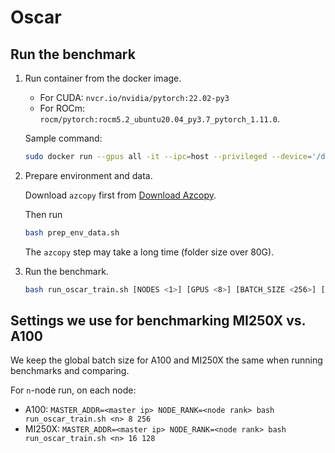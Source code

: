 # Oscar

## Run the benchmark

1. Run container from the docker image.

    - For CUDA: `nvcr.io/nvidia/pytorch:22.02-py3`
    - For ROCm: `rocm/pytorch:rocm5.2_ubuntu20.04_py3.7_pytorch_1.11.0`.

    Sample command:

    ```bash
    sudo docker run --gpus all -it --ipc=host --privileged --device='/dev/kfd' --device='/dev/dri' --group-add video [-v LOCAL_PATH:CONTAINER_PATH] <IMAGE_NAME> bash
    ```

2. Prepare environment and data.

    Download `azcopy` first from [Download Azcopy](https://docs.microsoft.com/en-us/azure/storage/common/storage-use-azcopy-v10#download-azcopy).

    Then run

    ```bash
    bash prep_env_data.sh
    ```

    The `azcopy` step may take a long time (folder size over 80G).

3. Run the benchmark.

    ```bash
    bash run_oscar_train.sh [NODES <1>] [GPUS <8>] [BATCH_SIZE <256>] [EPOCHS <1>]
    ```

## Settings we use for benchmarking MI250X vs. A100

We keep the global batch size for A100 and MI250X the same when running benchmarks and comparing.

For `n`-node run, on each node:

* A100: `MASTER_ADDR=<master ip> NODE_RANK=<node rank> bash run_oscar_train.sh <n> 8 256`
* MI250X: `MASTER_ADDR=<master ip> NODE_RANK=<node rank> bash run_oscar_train.sh <n> 16 128`
